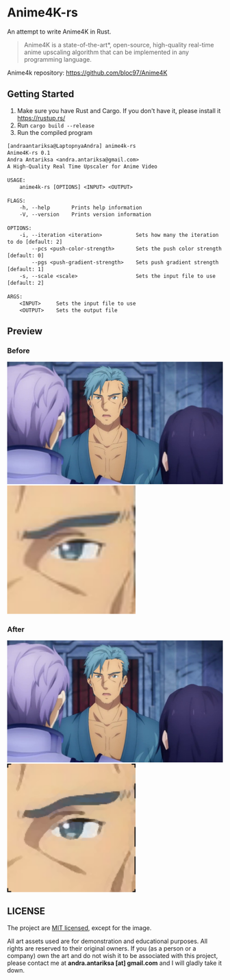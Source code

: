 # Anime4K-rs

An attempt to write Anime4K in Rust.

> Anime4K is a state-of-the-art*, open-source, high-quality real-time anime upscaling algorithm that can be implemented in any programming language.

Anime4k repository: https://github.com/bloc97/Anime4K

## Getting Started

1. Make sure you have Rust and Cargo. If you don't have it, please install it https://rustup.rs/
2. Run `cargo build --release`
3. Run the compiled program

```
[andraantariksa@LaptopnyaAndra] anime4k-rs
Anime4K-rs 0.1
Andra Antariksa <andra.antariksa@gmail.com>
A High-Quality Real Time Upscaler for Anime Video

USAGE:
    anime4k-rs [OPTIONS] <INPUT> <OUTPUT>

FLAGS:
    -h, --help       Prints help information
    -V, --version    Prints version information

OPTIONS:
    -i, --iteration <iteration>           Sets how many the iteration to do [default: 2]
        --pcs <push-color-strength>       Sets the push color strength [default: 0]
        --pgs <push-gradient-strength>    Sets push gradient strength [default: 1]
    -s, --scale <scale>                   Sets the input file to use [default: 2]

ARGS:
    <INPUT>     Sets the input file to use
    <OUTPUT>    Sets the output file
```

## Preview

### Before

![Bercouli before](assets/in.png)
<img alt="Bercouli eye before" src="assets/eye-in.png" width="300" height="300" />

### After

![Bercouli after](assets/out.png)
<img alt="Bercouli eye after" src="assets/eye-out.png" width="300" height="300" />

## LICENSE

The project are [MIT licensed](LICENSE), except for the image.

All art assets used are for demonstration and educational purposes. All rights are reserved to their original owners. If you (as a person or a company) own the art and do not wish it to be associated with this project, please contact me at **andra.antariksa [at] gmail.com** and I will gladly take it down.
